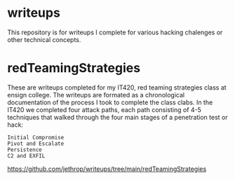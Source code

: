 # writeups
This repository is for writeups I complete for various hacking chalenges or other technical concepts.

# redTeamingStrategies
These are writeups completed for my IT420, red teaming strategies class at ensign college. The writeups are formated as a chronological documentation of the process I took to complete the class clabs. In the IT420 we completed four attack paths, each path consisting of 4-5 techniques that walked through the four main stages of a penetration test or hack:

    Initial Compromise
    Pivot and Escalate
    Persistence
    C2 and EXFIL
https://github.com/jethrop/writeups/tree/main/redTeamingStrategies
